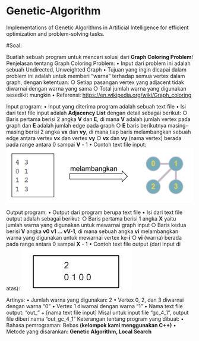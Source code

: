 # Genetic-Algorithm
 Implementations of Genetic Algorithms in Artificial Intelligence for efficient optimization and problem-solving tasks. 

#Soal:

Buatlah sebuah program untuk mencari solusi dari **Graph Coloring Problem**!
	Penjelasan tentang Graph Coloring Problem:
		• Input dari problem ini adalah sebuah Undirected, Unweighted Graph
		• Tujuan yang ingin dicapai dalam problem ini adalah untuk memberi “warna” terhadap semua vertex dalam graph, dengan ketentuan:
			○ Setiap pasangan vertex yang adjacent tidak diwarnai dengan warna yang sama
			○ Total jumlah warna yang digunakan sesedikit mungkin
		• Referensi: https://en.wikipedia.org/wiki/Graph_coloring

Input program:
	• Input yang diterima program adalah sebuah text file
	• Isi dari text file input adalah **Adjacency List** dengan detail sebagai berikut:
		○ Baris pertama berisi 2 angka **V** dan **E**, di mana **V** adalah jumlah vertex pada graph dan **E** adalah jumlah edge pada graph
		○ **E** baris berikutnya masing-masing berisi 2 angka **vx** dan **vy**, di mana tiap baris melambangkan sebuah edge antara vertex **vx** dan vertex **vy**
		○ **vx** dan **vy** (nama vertex) berada pada range antara 0 sampai **V** - 1
	• Contoh text file input:
	![Input](https://github.com/ezrabrilliant/Genetic-Algorithm/blob/main/image/example_input.png)

Output program:
	• Output dari program berupa text file
	• Isi dari text file output adalah sebagai berikut:
		○ Baris pertama berisi 1 angka **X** yaitu jumlah warna yang digunakan untuk mewarnai graph input
		○ Baris kedua berisi **V** angka **v0 v1 ... vV-1**, di mana sebuah angka **vi** melambangkan warna yang digunakan untuk mewarnai vertex ke-**i**
		○ **vi** (warna) berada pada range antara 0 sampai **X** - 1
	• Contoh text file output (dari input di atas):
	![Input](https://github.com/ezrabrilliant/Genetic-Algorithm/blob/main/image/example_output.png)

Artinya:
	• Jumlah warna yang digunakan: 2
	• Vertex 0, 2, dan 3 diwarnai dengan warna “0”
	• Vertex 1 diwarnai dengan warna “1”
	• Nama text file output: “out_” + [nama text file input]
				Misal untuk input file “gc_4_1”, output file diberi nama “out_gc_4_1”
Keterangan tentang program yang dibuat:
	• Bahasa pemrograman: Bebas **(kelompok kami menggunakan C++)**
	• Metode yang disarankan: **Genetic Algorithm, Local Search**
